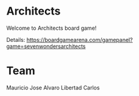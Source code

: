 # Architects

Welcome to Architects board game!

Details: https://boardgamearena.com/gamepanel?game=sevenwondersarchitects

# Team
Mauricio
Jose
Alvaro
Libertad
Carlos